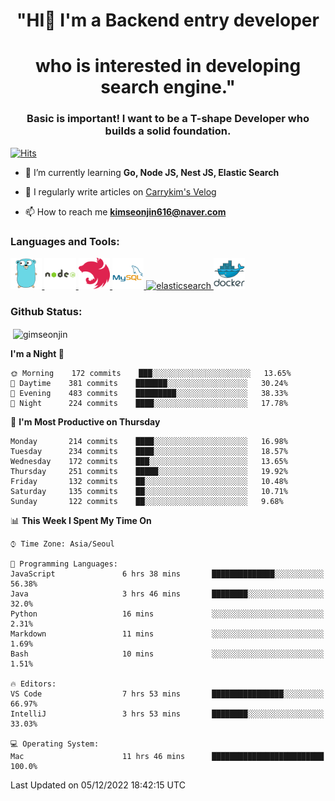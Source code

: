 <h1 align="center">"HI👋 I'm a Backend entry developer </h1>
<h1 align="center"> who is interested in developing search engine."</h1>
<h3 align="center">Basic is important! I want to be a T-shape Developer who builds a solid foundation.</h3>

[![Hits](https://hits.seeyoufarm.com/api/count/incr/badge.svg?url=https%3A%2F%2Fgithub.com%2Fgimseonjin&count_bg=%2318BFE5&title_bg=%23555555&icon=ko-fi.svg&icon_color=%23E7E7E7&title=hits&edge_flat=false)](https://hits.seeyoufarm.com)

- 🌱 I’m currently learning **Go, Node JS, Nest JS, Elastic Search**

- 📝 I regularly write articles on [Carrykim's Velog](https://velog.io/@carrykim)

- 📫 How to reach me **kimseonjin616@naver.com**


<h3 align="left">Languages and Tools:</h3>
<p align="left"> 
<a href="https://golang.org" target="_blank" rel="noreferrer"> <img src="https://raw.githubusercontent.com/devicons/devicon/master/icons/go/go-original.svg" alt="go" width="10%" height="10%"/> </a>
<a href="https://nodejs.org" target="_blank" rel="noreferrer"> <img src="https://raw.githubusercontent.com/devicons/devicon/master/icons/nodejs/nodejs-original-wordmark.svg" alt="nodejs" width="10%" height="10%"/> </a> <a></a>
<a href="https://nestjs.com/" target="_blank" rel="noreferrer"> <img src="https://raw.githubusercontent.com/devicons/devicon/master/icons/nestjs/nestjs-plain.svg" alt="nestjs" width="10%" height="10%"/> </a> 
<a href="https://www.mysql.com/" target="_blank" rel="noreferrer"> <img src="https://raw.githubusercontent.com/devicons/devicon/master/icons/mysql/mysql-original-wordmark.svg" alt="mysql" width="10%" height="10%"/>  </a>
 <a href="https://www.elastic.co" target="_blank" rel="noreferrer"> <img src="https://www.vectorlogo.zone/logos/elastic/elastic-icon.svg" alt="elasticsearch" width="10%" height="10%"/> </a> 
 <a href="https://www.docker.com/" target="_blank" rel="noreferrer"> <img src="https://raw.githubusercontent.com/devicons/devicon/master/icons/docker/docker-original-wordmark.svg" alt="docker" width="10%" height="10%"/> </a>
</p>


<h3 align="left">Github Status:</h3>
<p align="left">
 <p>&nbsp;<img align="center" src="https://github-readme-stats.vercel.app/api?username=gimseonjin&show_icons=true&locale=en" alt="gimseonjin" /></p>
</p>


<!--START_SECTION:waka-->
**I'm a Night 🦉** 

```text
🌞 Morning    172 commits    ███░░░░░░░░░░░░░░░░░░░░░░   13.65% 
🌆 Daytime    381 commits    ███████░░░░░░░░░░░░░░░░░░   30.24% 
🌃 Evening    483 commits    █████████░░░░░░░░░░░░░░░░   38.33% 
🌙 Night      224 commits    ████░░░░░░░░░░░░░░░░░░░░░   17.78%

```
📅 **I'm Most Productive on Thursday** 

```text
Monday       214 commits    ████░░░░░░░░░░░░░░░░░░░░░   16.98% 
Tuesday      234 commits    ████░░░░░░░░░░░░░░░░░░░░░   18.57% 
Wednesday    172 commits    ███░░░░░░░░░░░░░░░░░░░░░░   13.65% 
Thursday     251 commits    █████░░░░░░░░░░░░░░░░░░░░   19.92% 
Friday       132 commits    ██░░░░░░░░░░░░░░░░░░░░░░░   10.48% 
Saturday     135 commits    ██░░░░░░░░░░░░░░░░░░░░░░░   10.71% 
Sunday       122 commits    ██░░░░░░░░░░░░░░░░░░░░░░░   9.68%

```


📊 **This Week I Spent My Time On** 

```text
⌚︎ Time Zone: Asia/Seoul

💬 Programming Languages: 
JavaScript               6 hrs 38 mins       ██████████████░░░░░░░░░░░   56.38% 
Java                     3 hrs 46 mins       ████████░░░░░░░░░░░░░░░░░   32.0% 
Python                   16 mins             ░░░░░░░░░░░░░░░░░░░░░░░░░   2.31% 
Markdown                 11 mins             ░░░░░░░░░░░░░░░░░░░░░░░░░   1.69% 
Bash                     10 mins             ░░░░░░░░░░░░░░░░░░░░░░░░░   1.51%

🔥 Editors: 
VS Code                  7 hrs 53 mins       ████████████████░░░░░░░░░   66.97% 
IntelliJ                 3 hrs 53 mins       ████████░░░░░░░░░░░░░░░░░   33.03%

💻 Operating System: 
Mac                      11 hrs 46 mins      █████████████████████████   100.0%

```


 Last Updated on 05/12/2022 18:42:15 UTC
<!--END_SECTION:waka-->
